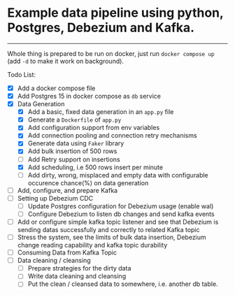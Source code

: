 # Example data pipeline using python, Postgres, Debezium and Kafka.
___

Whole thing is prepared to be run on docker, just run `docker compose up` (add `-d` to make it work on background).

Todo List:
- [x] Add a docker compose file
- [x] Add Postgres 15 in docker compose as `db` service
- [x] Data Generation
  - [x] Add a basic, fixed data generation in an `app.py` file
  - [x] Generate a `Dockerfile` of `app.py`
  - [x] Add configuration support from env variables
  - [x] Add connection pooling and connection retry mechanisms
  - [x] Generate data using `Faker` library
  - [x] Add bulk insertion of 500 rows
  - [ ] Add Retry support on insertions
  - [x] Add scheduling, i.e 500 rows insert per minute
  - [ ] Add dirty, wrong, misplaced and empty data with configurable occurence chance(%) on data generation
- [ ] Add, configure, and prepare Kafka
- [ ] Setting up Debezium CDC
  - [ ] Update Postgres configuration for Debezium usage (enable wal)
  - [ ] Configure Debezium to listen db changes and send kafka events
- [ ] Add or configure simple kafka topic listener and see that Debezium is sending datas successfully and correctly to related Kafka topic
- [ ] Stress the system, see the limits of bulk data insertion, Debezium change reading capability and kafka topic durability
- [ ] Consuming Data from Kafka Topic
- [ ] Data cleaning / cleansing
  - [ ] Prepare strategies for the dirty data
  - [ ] Write data cleaning and cleansing
  - [ ] Put the clean / cleansed data to somewhere, i.e. another db table.
